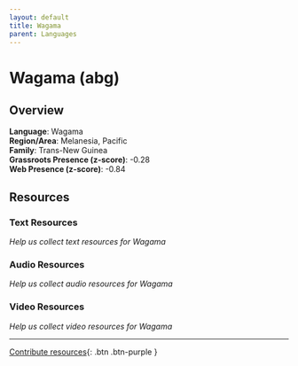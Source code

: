 ```yaml
---
layout: default
title: Wagama
parent: Languages
---
```


# Wagama (abg)

## Overview

**Language**: Wagama  
**Region/Area**: Melanesia, Pacific  
**Family**: Trans-New Guinea  
**Grassroots Presence (z-score)**: -0.28  
**Web Presence (z-score)**: -0.84  

## Resources

### Text Resources
*Help us collect text resources for Wagama*

### Audio Resources
*Help us collect audio resources for Wagama*

### Video Resources
*Help us collect video resources for Wagama*

---

[Contribute resources](https://forms.office.com/e/1SfLJx3u1r){: .btn .btn-purple }
